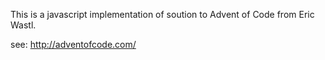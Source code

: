 This is a javascript implementation of soution to Advent of Code from Eric Wastl.

see: http://adventofcode.com/

